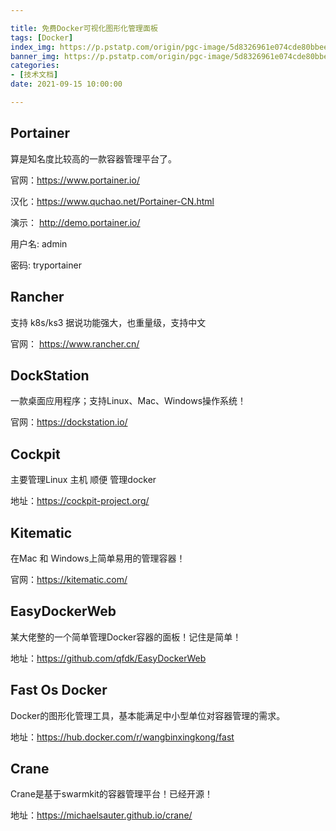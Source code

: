 ```yaml
---

title: 免费Docker可视化图形化管理面板
tags: [Docker]
index_img: https://p.pstatp.com/origin/pgc-image/5d8326961e074cde80bbeebf6a4c7e75
banner_img: https://p.pstatp.com/origin/pgc-image/5d8326961e074cde80bbeebf6a4c7e75
categories:
- [技术文档]
date: 2021-09-15 10:00:00

---
```


## **Portainer**

算是知名度比较高的一款容器管理平台了。

官网：https://www.portainer.io/

汉化：https://www.quchao.net/Portainer-CN.html

演示： http://demo.portainer.io/

用户名: admin

密码: tryportainer

## **Rancher**

支持 k8s/ks3 据说功能强大，也重量级，支持中文

官网： https://www.rancher.cn/

## **DockStation**

一款桌面应用程序；支持Linux、Mac、Windows操作系统！

官网：https://dockstation.io/

## **Cockpit**

主要管理Linux 主机 顺便 管理docker

地址：https://cockpit-project.org/

## **Kitematic**

在Mac 和 Windows上简单易用的管理容器！

官网：https://kitematic.com/

## **EasyDockerWeb**

某大佬整的一个简单管理Docker容器的面板！记住是简单！

地址：https://github.com/qfdk/EasyDockerWeb

## **Fast Os Docker**

Docker的图形化管理工具，基本能满足中小型单位对容器管理的需求。

地址：https://hub.docker.com/r/wangbinxingkong/fast

## **Crane**

Crane是基于swarmkit的容器管理平台！已经开源！

地址：https://michaelsauter.github.io/crane/
